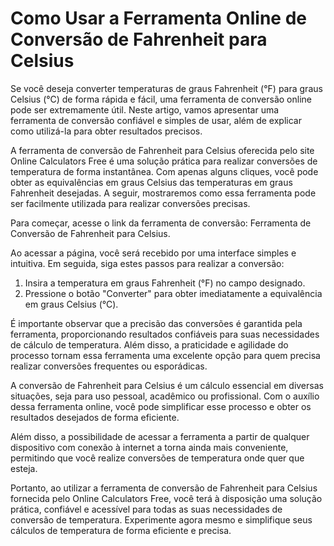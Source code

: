 Como Usar a Ferramenta Online de Conversão de Fahrenheit para Celsius
=====================================================================

Se você deseja converter temperaturas de graus Fahrenheit (°F) para graus Celsius (°C) de forma rápida e fácil, uma ferramenta de conversão online pode ser extremamente útil. Neste artigo, vamos apresentar uma ferramenta de conversão confiável e simples de usar, além de explicar como utilizá-la para obter resultados precisos.

A ferramenta de conversão de Fahrenheit para Celsius oferecida pelo site Online Calculators Free é uma solução prática para realizar conversões de temperatura de forma instantânea. Com apenas alguns cliques, você pode obter as equivalências em graus Celsius das temperaturas em graus Fahrenheit desejadas. A seguir, mostraremos como essa ferramenta pode ser facilmente utilizada para realizar conversões precisas.

Para começar, acesse o link da ferramenta de conversão: Ferramenta de Conversão de Fahrenheit para Celsius.

Ao acessar a página, você será recebido por uma interface simples e intuitiva. Em seguida, siga estes passos para realizar a conversão:

1. Insira a temperatura em graus Fahrenheit (°F) no campo designado.
2. Pressione o botão "Converter" para obter imediatamente a equivalência em graus Celsius (°C).

É importante observar que a precisão das conversões é garantida pela ferramenta, proporcionando resultados confiáveis para suas necessidades de cálculo de temperatura. Além disso, a praticidade e agilidade do processo tornam essa ferramenta uma excelente opção para quem precisa realizar conversões frequentes ou esporádicas.

A conversão de Fahrenheit para Celsius é um cálculo essencial em diversas situações, seja para uso pessoal, acadêmico ou profissional. Com o auxílio dessa ferramenta online, você pode simplificar esse processo e obter os resultados desejados de forma eficiente.

Além disso, a possibilidade de acessar a ferramenta a partir de qualquer dispositivo com conexão à internet a torna ainda mais conveniente, permitindo que você realize conversões de temperatura onde quer que esteja.

Portanto, ao utilizar a ferramenta de conversão de Fahrenheit para Celsius fornecida pelo Online Calculators Free, você terá à disposição uma solução prática, confiável e acessível para todas as suas necessidades de conversão de temperatura. Experimente agora mesmo e simplifique seus cálculos de temperatura de forma eficiente e precisa.